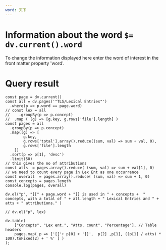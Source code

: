 ```yaml
---
word: 天下
---
```


# Information   about the word `$= dv.current().word`
To change the information displayed here enter the word of interest in the front matter property 'word'.

# Query result

```dataviewjs
const page = dv.current()
const all = dv.pages('"TLS/Lexical Entries"')
  .where(p => p.word == page.word)
// const lex = all
//    .groupBy(p => p.concept)
//	.map ( (g) => [g.key, g.rows['file'].length] )
const pages = all
  .groupBy(p => p.concept)
  .map((g) => [
        g.key, 
        g.rows['total'].array().reduce((sum, val) => sum + val, 0),
        g.rows['file'].length
    ]) 
  .sort(p => p[1], 'desc')
  .limit(50)
// this gives the no of attributions  
const atts  = pages.array().reduce( (sum, val) => sum + val[1], 0)  
// we need to count every page in Lex Ent as one occurrence
const overall  = pages.array().reduce( (sum, val) => sum + 1, 0)  
const concepts = pages.length
console.log(pages, overall)

dv.el("p", "[[" + page.word + "]] is used in " + concepts +  " concepts, with a total of " + all.length + " Lexical Entries and " + atts + " attributions." )

// dv.el("p", lex)

dv.table(
    ["Concepts", "Lex ent.", "Atts. count", "Percentage"], // Table headers
	pages.map( p => ['[['+ p[0] + ']]',  p[2] ,p[1], ((p[1] / atts) * 100).toFixed(2) + ' %' ] )
);


```
